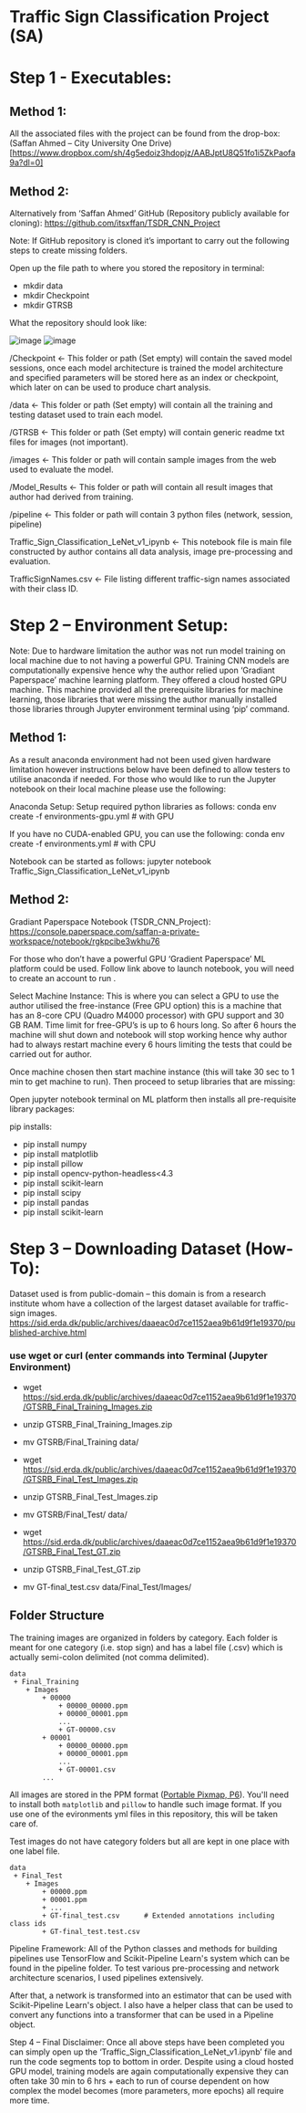 # Traffic Sign Classification Project (SA)
 
# Step 1 - Executables:
## Method 1:
All the associated files with the project can be found from the drop-box:
(Saffan Ahmed – City University One Drive) [https://www.dropbox.com/sh/4g5edoiz3hdopjz/AABJptU8Q51fo1i5ZkPaofa9a?dl=0] 

## Method 2:
Alternatively from ‘Saffan Ahmed’ GitHub (Repository publicly available for cloning):
https://github.com/itsxffan/TSDR_CNN_Project

Note: If GitHub repository is cloned it’s important to carry out the following steps to create missing folders. 

Open up the file path to where you stored the repository in terminal:
-	mkdir data
-	mkdir Checkpoint
-	mkdir GTRSB

What the repository should look like: 

![image](https://user-images.githubusercontent.com/20278752/116826617-d14a2300-ab8c-11eb-8ad4-06a6981c2585.png)
![image](https://user-images.githubusercontent.com/20278752/116826620-d4451380-ab8c-11eb-8ae6-fa6263af66ad.png)


/Checkpoint <- This folder or path (Set empty) will contain the saved model sessions, once each model architecture is trained the model architecture and specified parameters will be stored here as an index or checkpoint, which later on can be used to produce chart analysis.

/data <- This folder or path (Set empty) will contain all the training and testing dataset used to train each model. 

/GTRSB <- This folder or path (Set empty) will contain generic readme txt files for images (not important). 

/images <- This folder or path will contain sample images from the web used to evaluate the model.

/Model_Results <- This folder or path will contain all result images that author had derived from training.

/pipeline <- This folder or path will contain 3 python files (network, session, pipeline)

Traffic_Sign_Classification_LeNet_v1_ipynb <- This notebook file is main file constructed by author contains all data analysis, image pre-processing and evaluation.

TrafficSignNames.csv <- File listing different traffic-sign names associated with their class ID.



# Step 2 – Environment Setup:
Note: Due to hardware limitation the author was not run model training on local machine due to not having a powerful GPU. Training CNN models are computationally expensive hence why the author relied upon ‘Gradiant Paperspace’ machine learning platform. They offered a cloud hosted GPU machine. This machine provided all the prerequisite libraries for machine learning, those libraries that were missing the author manually installed those libraries through Jupyter environment terminal using ‘pip’ command. 

## Method 1:

As a result anaconda environment had not been used given hardware limitation however instructions below have been defined to allow testers to utilise anaconda if needed.
For those who would like to run the Jupyter notebook on their local machine please use the following: 

Anaconda Setup:
Setup required python libraries as follows:
conda env create -f environments-gpu.yml  # with GPU

If you have no CUDA-enabled GPU, you can use the following:
conda env create -f environments.yml  # with CPU

Notebook can be started as follows:
jupyter notebook Traffic_Sign_Classification_LeNet_v1_ipynb

## Method 2:

Gradiant Paperspace Notebook (TSDR_CNN_Project):
https://console.paperspace.com/saffan-a-private-workspace/notebook/rgkpcibe3wkhu76

For those who don’t have a powerful GPU ‘Gradient Paperspace’ ML platform could be used. Follow link above to launch notebook, you will need to create an account to run .


Select Machine Instance:
This is where you can select a GPU to use the author utilised the free-instance (Free GPU option) this is a machine that has an 8-core CPU (Quadro M4000 processor) with GPU support and 30 GB RAM. Time limit for free-GPU’s is up to 6 hours long. So after 6 hours the machine will shut down and notebook will stop working hence why author had to always restart machine every 6 hours limiting the tests that could be carried out for author.

 

Once machine chosen then start machine instance (this will take 30 sec to 1 min to get machine to run). Then proceed to setup libraries that are missing:

Open jupyter notebook terminal on ML platform then installs all pre-requisite library packages:

pip installs:
-	pip install numpy
-	pip install matplotlib
-	pip install pillow
-	pip install opencv-python-headless<4.3
-	pip install scikit-learn
-	pip install scipy
-	pip install pandas
-	pip install scikit-learn

# Step 3 – Downloading Dataset (How-To):
Dataset used is from public-domain – this domain is from a research institute whom have a collection of the largest dataset available for traffic-sign images.
https://sid.erda.dk/public/archives/daaeac0d7ce1152aea9b61d9f1e19370/published-archive.html 

### use wget or curl (enter commands into Terminal (Jupyter Environment)
- wget https://sid.erda.dk/public/archives/daaeac0d7ce1152aea9b61d9f1e19370/GTSRB_Final_Training_Images.zip
- unzip GTSRB_Final_Training_Images.zip
- mv GTSRB/Final_Training data/

- wget https://sid.erda.dk/public/archives/daaeac0d7ce1152aea9b61d9f1e19370/GTSRB_Final_Test_Images.zip
- unzip GTSRB_Final_Test_Images.zip
- mv GTSRB/Final_Test/ data/

- wget https://sid.erda.dk/public/archives/daaeac0d7ce1152aea9b61d9f1e19370/GTSRB_Final_Test_GT.zip
- unzip GTSRB_Final_Test_GT.zip
- mv GT-final_test.csv data/Final_Test/Images/


## Folder Structure

The training images are organized in folders by category.  Each folder is meant for one category (i.e. stop sign) and has a label file (.csv) which is actually semi-colon delimited (not comma delimited).

```
data
 + Final_Training
    + Images
        + 00000
            + 00000_00000.ppm
            + 00000_00001.ppm
            ...    
            + GT-00000.csv
        + 00001
            + 00000_00000.ppm
            + 00000_00001.ppm
            ...    
            + GT-00001.csv
        ...
```

All images are stored in the PPM format ([Portable Pixmap, P6](http://en.wikipedia.org/wiki/Netpbm_format)).  You'll need to install both `matplotlib` and `pillow` to handle such image format.  If you use one of the evironments yml files in this repository, this will be taken care of.

Test images do not have category folders but all are kept in one place with one label file.

```
data
 + Final_Test
    + Images
        + 00000.ppm
        + 00001.ppm
        + ...
        + GT-final_test.csv      # Extended annotations including class ids
        + GT-final_test.test.csv
```
 

Pipeline Framework:
All of the Python classes and methods for building pipelines use TensorFlow and Scikit-Pipeline Learn's system which can be found in the pipeline folder. To test various pre-processing and network architecture scenarios, I used pipelines extensively.

After that, a network is transformed into an estimator that can be used with Scikit-Pipeline Learn's object. I also have a helper class that can be used to convert any functions into a transformer that can be used in a Pipeline object.

Step 4 – Final Disclaimer:
Once all above steps have been completed you can simply open up the ‘Traffic_Sign_Classification_LeNet_v1.ipynb’ file and run the code segments top to bottom in order.
Despite using a cloud hosted GPU model, training models are again computationally expensive they can often take 30 min to 6 hrs + each to run of course dependent on how complex the model becomes (more parameters, more epochs) all require more time. 

